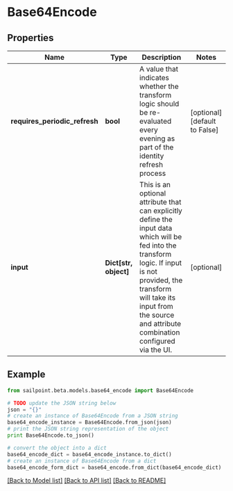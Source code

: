 # Base64Encode


## Properties

Name | Type | Description | Notes
------------ | ------------- | ------------- | -------------
**requires_periodic_refresh** | **bool** | A value that indicates whether the transform logic should be re-evaluated every evening as part of the identity refresh process | [optional] [default to False]
**input** | **Dict[str, object]** | This is an optional attribute that can explicitly define the input data which will be fed into the transform logic. If input is not provided, the transform will take its input from the source and attribute combination configured via the UI. | [optional] 

## Example

```python
from sailpoint.beta.models.base64_encode import Base64Encode

# TODO update the JSON string below
json = "{}"
# create an instance of Base64Encode from a JSON string
base64_encode_instance = Base64Encode.from_json(json)
# print the JSON string representation of the object
print Base64Encode.to_json()

# convert the object into a dict
base64_encode_dict = base64_encode_instance.to_dict()
# create an instance of Base64Encode from a dict
base64_encode_form_dict = base64_encode.from_dict(base64_encode_dict)
```
[[Back to Model list]](../README.md#documentation-for-models) [[Back to API list]](../README.md#documentation-for-api-endpoints) [[Back to README]](../README.md)


